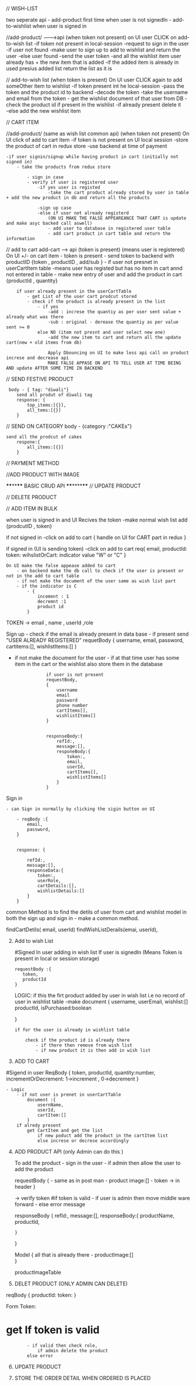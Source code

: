 // WISH-LIST

two seperate api - add-product first time when user is not signedIn - add-to-wishlist when user is signed in

//add-product/ --->api (when token not present)
on UI user CLICK on add-to-wish list
-if token not present in local-session
-request to sign in the user
-if user not found
-make user to sign up to add to wishlist and return the user
-else user found
-send the user token
-and all the wishlist item user already has + the new item that is added
-if the added item is already in used presius added list return the list as it is

// add-to-wish list (when token is present)
On UI user CLICK again to add someOther item to wishlist
-if token present int he local-session
-pass the token and the product id to backend
-decode the token
-take the username and email from the token - get the wishlist document of that user from DB - check the product id if present in the wishlist
-if already present delete it  
 -else add the new wishlist item

// CART ITEM

//add-product/ (same as wish list common api) (when token not present)
On UI click of add to cart item
-if token is not present on UI local session
-store the product of cart in redux store
-use backend at time of payment

    -if user signin/signup while having product in cart (initially not signed in)
        - take the products from redux store

            - sign in case
            - verify if user is registered user
                -if yes user is registed
                    -take the cart product already stored by user in table + add the new product in db and return all the products

                -sign up case
                -else if user not already registerd
                    (ON UI MAKE THE FALSE APPEAREANCE THAT CART is update and make asyc backed call aswell)
                    - add user to database in registered user table
                    - add cart product in cart table and return the information

// add to cart
add-cart --> api (token is present) (means user is registered)
On UI +/- on cart item - token is present - send token to backend with productID {token , productID , add/sub } - if user not presnet in userCartItem table
-means user has registed but has no item in cart annd not entered in table - make new entry of user and add the product in cart {productId , quantity}

        if user already present in the userCartTable
            - get List of the user cart prodcut stored
            - check if the product is already present in the list
                - if yes
                    -add : increse the quantiy as per user sent value + already what was there
                    -sub : original - derease the quantiy as per value sent >= 0
                else NO (item not presnt and user select new one)
                    -add the new item to cart and return all the update cart(new + old items from db)

                    Apply Dbouncing on UI to make less api call on product increse and decrease api
                    MAKE FALSE APPASE ON API TO TELL USER AT TIME BEING AND update AFTER SOME TIME IN BACKEND

// SEND FESTIVE PRODUCT

     body - { tag: "diwali"}
        send all produt of diwali tag
        response: {
            top_items:[{}],
            all_tems:[{}]
        }

// SEND ON CATEGORY
body - {category :"CAKEs"}

    send all the prodcut of cakes
        respone:{
            all_items:[{}]
        }

// PAYMENT METHOD

//ADD PRODUCT WITH IMAGE

**\*\***\*\***\*\*** BASIC CRUD API **\*\***\*\*\*\***\*\***
// UPDATE PRODUCT

// DELETE PRODUCT

// ADD ITEM IN BULK

when user is signed in and UI Recives the token
-make normal wish list add {prodcutID , token}

if not signed in
-click on add to cart
{
handle on UI for CART part in redux
}

if signed in (UI is sending token)
-click on add to cart
req{
email,
productId:
token:
wihslistOrCart: indicator value "W" or "C"
}

    On UI make the false appease added to cart
        - on backend make the db call to check if the user is present or not in the add to cart table
        - if not make the document of the user same as wish list part
        - if the indicator is C
            - {
                incement : 1
                decremnt :1
                product id
            }

<!-- ======================================================================================================== -->

TOKEN -> email , name , userId ,role

Sign up - check if the email is already present in data base - if present send
"USER ALREADY REGISTERED"
requetBody
{
username,
email,
password,
cartitems:[],
wishlistItems:[]
}

- if not
  make the document for the user - if at that time user has some item in the cart or the wishlist also store them in the database

                  if user is not present
                  requestBody,
                  {
                      username
                      email
                      password
                      phone number
                      cartItems[],
                      wishlistItems[]
                  }


                  responseBody:{
                      refId:,
                      message:[],
                      responeBody:{
                          token:,
                          email,
                          userId,
                          cartItems[],
                          wishlistItems[]
                      }
                  }

Sign in

    - can Sign in normally by clicking the sigin button on UI

        - reqBody :{
            email,
            password,
        }


        response: {

            refId:,
            message:[],
            responseData:{
                token:,
                userRole,
                cartDetails:[],
                wishlistDetails:[]
            }
        }

common Method is to find the detils of user from cart and wishlist model in both the sign up and sign in - make a common method.

findCartDetils( email, userId)
findWishListDerails(emai, userId),

2.  Add to wish List

    #Signed In user adding in wish list
    If user is signedIn (Means Token is present in local or session storage)

        requestBody :{
           token,
           productId
        }

    LOGIC:
    if this the firt product added by user in wish list i.e no record of user in wishlist table
    -make document
    {
    username,
    userEmail,
    wishlist:[]
    productId,
    isPurchased:boolean

    }

        if for the user is already in wishlist table

            check if the product id is already there
                - if there then remove from wish list
                - if new product it is then add in wish list

3.  ADD TO CART

#Sigend in user
ReqBody
{
token,
productId,
quantity:number,
incrementOrDecrement: 1->increment , 0->decrement
}

    - Logic
        - if not user is prenet in userCartTable
            document :{
                usernName,
                userId,
                cartItem:[]
            }
        if alredy present
            get CartItem and get the list
                if new poduct add the product in the cartItem list
                else increse or decrese accordingly

4.  ADD PRODUCT API (only Admin can do this )

    To add the product - sign in the user - if admin then allow the user to add the product

    requestBody
    { - same as in post man - product image:[] - token -> in header
    }

    -> verify token
    #if token is valid - if user is admin then move middle ware forward - else error message

    responseBody
    {
    refId:,
    message:[],
    responseBody:{
    productName,
    productId,

        }

    }

    Model
    {
    all that is already there - productImage:[]  
     }

    productImageTable

5.  DELET PRODUCT (ONLY ADMIN CAN DELETE)

reqBody
{
productId:
token:
}

Form Token:

# get If token is valid

            - if valid then check role,
                if admin delete the product
            else error

6. UPDATE PRODUCT

7. STORE THE ORDER DETAIL WHEN ORDERED IS PLACED
